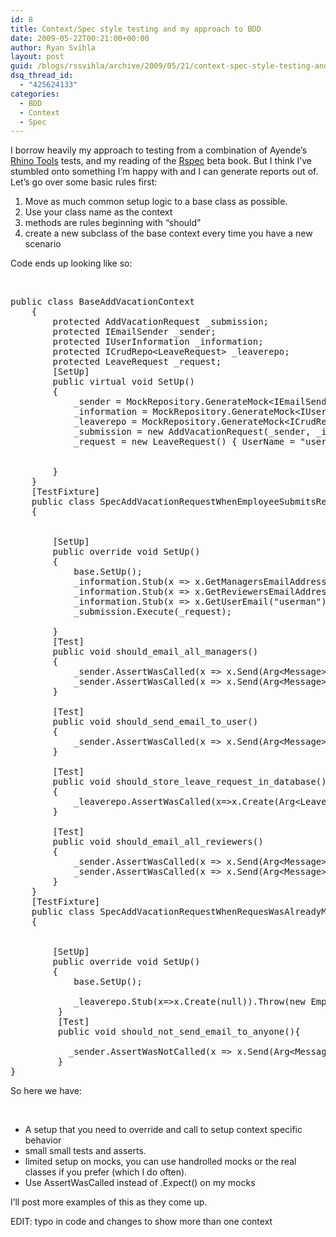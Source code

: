 ```yaml
---
id: 8
title: Context/Spec style testing and my approach to BDD
date: 2009-05-22T00:21:00+00:00
author: Ryan Svihla
layout: post
guid: /blogs/rssvihla/archive/2009/05/21/context-spec-style-testing-and-my-approach-to-bdd.aspx
dsq_thread_id:
  - "425624133"
categories:
  - BDD
  - Context
  - Spec
---
```

I borrow heavily my approach to testing from a combination of Ayende&#8217;s <a href="http://rhino-tools.svn.sourceforge.net/viewvc/rhino-tools/trunk/" target="_blank">Rhino Tools</a> tests, and my reading of the <a href="http://www.pragprog.com/titles/achbd/the-rspec-book" target="_blank">Rspec</a> beta book. But I think I&#8217;ve stumbled onto something I&#8217;m happy with and I can generate reports out of. Let&#8217;s go over some basic rules first:

  1. Move as much common setup logic to a base class as possible. 
  2. Use your class name as the context 
  3. methods are rules beginning with &#8220;should&#8221; 
  4. create a new subclass of the base context every time you have a new scenario

Code ends up looking like so: 

&nbsp;

<pre>public class BaseAddVacationContext<br />    {<br />        protected AddVacationRequest _submission;<br />        protected IEmailSender _sender;<br />        protected IUserInformation _information;<br />        protected ICrudRepo&ltLeaveRequest&gt; _leaverepo;<br />        protected LeaveRequest _request;<br />        [SetUp]<br />        public virtual void SetUp()<br />        {<br />            _sender = MockRepository.GenerateMock&ltIEmailSender&gt;();<br />            _information = MockRepository.GenerateMock&ltIUserInformation&gt;();<br />            _leaverepo = MockRepository.GenerateMock&ltICrudRepo&ltLeaveRequest&gt;&gt;();<br />            _submission = new AddVacationRequest(_sender, _information, _leaverepo);<br />            _request = new LeaveRequest() { UserName = "userman" };<br />           <br />            <br />        }<br />    }<br />    [TestFixture]<br />    public class SpecAddVacationRequestWhenEmployeeSubmitsRequest : BaseAddVacationContext<br />    {<br />      <br /><br />        [SetUp]<br />        public override void SetUp()<br />        {<br />            base.SetUp();<br />            _information.Stub(x =&gt; x.GetManagersEmailAddresses("userman")).Return(new[] { "manager1@jonbank.com", "manager2@jonbank.com" });<br />            _information.Stub(x =&gt; x.GetReviewersEmailAddress("userman")).Return(new[] { "james@jonbank.com", "jones@jonbank.com" });<br />            _information.Stub(x =&gt; x.GetUserEmail("userman")).Return("userman@jonbank.com");<br />            _submission.Execute(_request);<br />            <br />        }<br />        [Test]<br />        public void should_email_all_managers()<br />        {<br />            _sender.AssertWasCalled(x =&gt; x.Send(Arg&ltMessage&gt;.Matches(y =&gt; y.To == "manager1@jonbank.com")));<br />            _sender.AssertWasCalled(x =&gt; x.Send(Arg&ltMessage&gt;.Matches(y =&gt; y.To == "manager2@jonbank.com")));<br />        }<br /><br />        [Test]<br />        public void should_send_email_to_user()<br />        {<br />            _sender.AssertWasCalled(x =&gt; x.Send(Arg&ltMessage&gt;.Matches(y =&gt; y.To == "userman@jonbank.com")));<br />        }<br /><br />        [Test]<br />        public void should_store_leave_request_in_database()<br />        {<br />            _leaverepo.AssertWasCalled(x=&gt;x.Create(Arg&lt;LeaveRequest&gt;.Matches(u=&gt;u == _request)));<br />        }<br /><br />        [Test]<br />        public void should_email_all_reviewers()<br />        {<br />            _sender.AssertWasCalled(x =&gt; x.Send(Arg&lt;Message&gt;.Matches(y =&gt; y.To == "jones@jonbank.com")));<br />            _sender.AssertWasCalled(x =&gt; x.Send(Arg&lt;Message&gt;.Matches(y =&gt; y.To == "james@jonbank.com")));<br />        }<br />    }<br />    [TestFixture]<br />    public class SpecAddVacationRequestWhenRequesWasAlreadyMadeForThoseDays : BaseAddVacationContext<br />    {<br />      <br /><br />        [SetUp]<br />        public override void SetUp()<br />        {<br />            base.SetUp();<br />            <br />            _leaverepo.Stub(x=&gt;x.Create(null)).Throw(new EmployeeAlreadyRequestedTheseDaysOff()).IgnoreArguments();<br />         }<br />         [Test]<br />         public void should_not_send_email_to_anyone(){<br />            <br />           _sender.AssertWasNotCalled(x =&gt; x.Send(Arg&lt;Message&gt;.Is.Anything));   <br />         }<br />}</pre>

So here we have: 

&nbsp;

  * A setup that you need to override and call to setup context specific behavior 
  * small small tests and asserts. 
  * limited setup on mocks, you can use handrolled mocks or the real classes if you prefer (which I do often).
  * Use AssertWasCalled instead of .Expect() on my mocks

I&#8217;ll post more examples of this as they come up.

EDIT: typo in code and changes to show more than one context